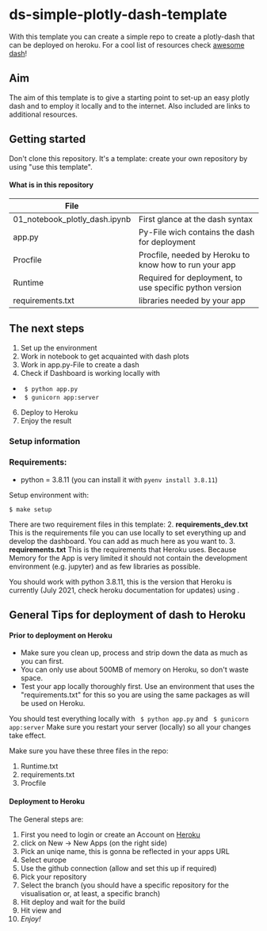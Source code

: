 # ds-simple-plotly-dash-template

With this template you can create a simple repo to create a plotly-dash that can be deployed on heroku.
For a cool list of resources check [awesome dash](https://github.com/ucg8j/awesome-dash)!

## Aim

The aim of this template is to give a starting point to set-up an easy plotly dash and to employ it locally and to the internet.
Also included are links to additional resources.

## Getting started

Don't clone this repository. It's a template: create your own repository by using "use this template".

#### What is in this repository

| File                          |                                                         |
| ----------------------------- | ------------------------------------------------------- |
| 01_notebook_plotly_dash.ipynb | First glance at the dash syntax                         |
| app.py                        | Py-File wich contains the dash for deployment           |
| Procfile                      | Procfile, needed by Heroku to know how to run your app  |
| Runtime                       | Required for deployment, to use specific python version |
| requirements.txt              | libraries needed by your app                            |

## The next steps

1. Set up the environment
2. Work in notebook to get acquainted with dash plots
3. Work in app.py-File to create a dash
4. Check if Dashboard is working locally with

- ` $ python app.py`
- ` $ gunicorn app:server`

6. Deploy to Heroku
7. Enjoy the result

### Setup information

### Requirements:

- python = 3.8.11 (you can install it with `pyenv install 3.8.11`)

Setup environment with:

```console
$ make setup
```

There are two requirement files in this template: 2. **requirements_dev.txt** This is the requirements file you can use locally to set everything up and develop the dashboard. You can add as much here as you want to. 3. **requirements.txt** This is the requirements that Heroku uses. Because Memory for the App is very limited it should not contain the development environment (e.g. jupyter) and as few libraries as possible.

You should work with python 3.8.11, this is the version that Heroku is currently (July 2021, check heroku documentation for updates) using .

## General Tips for deployment of dash to Heroku

#### Prior to deployment on Heroku

- Make sure you clean up, process and strip down the data as much as you can first.
- You can only use about 500MB of memory on Heroku, so don't waste space.
- Test your app locally thoroughly first. Use an environment that uses the "requirements.txt" for this so you are using the same packages as will be used on Heroku.

You should test everything locally with
` $ python app.py` and ` $ gunicorn app:server`
Make sure you restart your server (locally) so all your changes take effect.

Make sure you have these three files in the repo:

1. Runtime.txt
2. requirements.txt
3. Procfile

#### Deployment to Heroku

The General steps are:

1. First you need to login or create an Account on [Heroku](https://Heroku.com)
2. click on New -> New Apps (on the right side)
3. Pick an uniqe name, this is gonna be reflected in your apps URL
4. Select europe
5. Use the github connection (allow and set this up if required)
6. Pick your repository
7. Select the branch (you should have a specific repository for the visualisation or, at least, a specific branch)
8. Hit deploy and wait for the build
9. Hit view and
10. _Enjoy!_
